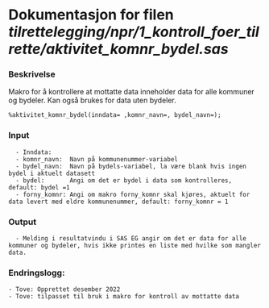 
# Dokumentasjon for filen *tilrettelegging/npr/1_kontroll_foer_tilrette/aktivitet_komnr_bydel.sas*

### Beskrivelse

Makro for å kontrollere at mottatte data inneholder data for alle kommuner og bydeler.
Kan også brukes for data uten bydeler.

```
%aktivitet_komnr_bydel(inndata= ,komnr_navn=, bydel_navn=);
```

### Input 
      - Inndata: 
      - komnr_navn:  Navn på kommunenummer-variabel
      - bydel_navn:  Navn på bydels-variabel, la være blank hvis ingen bydel i aktuelt datasett 
	  - bydel: 		 Angi om det er bydel i data som kontrolleres, default: bydel =1
	  - forny_komnr: Angi om makro forny_komnr skal kjøres, aktuelt for data levert med eldre kommunenummer, default: forny_komnr = 1

### Output 
      - Melding i resultatvindu i SAS EG angir om det er data for alle kommuner og bydeler, hvis ikke printes en liste med hvilke som mangler data.

### Endringslogg:
    - Tove: Opprettet desember 2022
	- Tove: tilpasset til bruk i makro for kontroll av mottatte data
